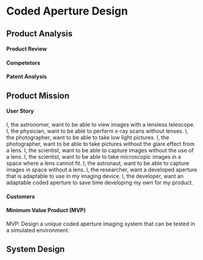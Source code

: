 # Coded Aperture Design

## Product Analysis

#### Product Review

#### Competetors

#### Patent Analysis
 
## Product Mission

#### User Story

I, the astronomer, want to be able to view images with a lensless telescope.
I, the physician, want to be able to perform x-ray scans without lenses.
I, the photographer, want to be able to take low light pictures.
I, the photographer, want to be able to take pictures without the glare effect from a lens.
I, the scientist, want to be able to capture images without the use of a lens.
I, the scientist, want to be able to take microscopic images in a space where a lens cannot fit.
I, the astronaut, want to be able to capture images in space without a lens.
I, the researcher, want a developed aperture that is adaptable to use in my imaging device.
I, the developer, want an adaptable coded aperture to save time developing my own for my product.

#### Customers

#### Minimum Value Product (MVP)

MVP: Design a unique coded aperture imaging system that can be tested in a simulated environment.

## System Design

